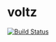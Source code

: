 # voltz

[![Build Status](https://img.shields.io/travis/jmmaloney4/voltz.svg)](https://travis-ci.org/jmmaloney4/voltz)
